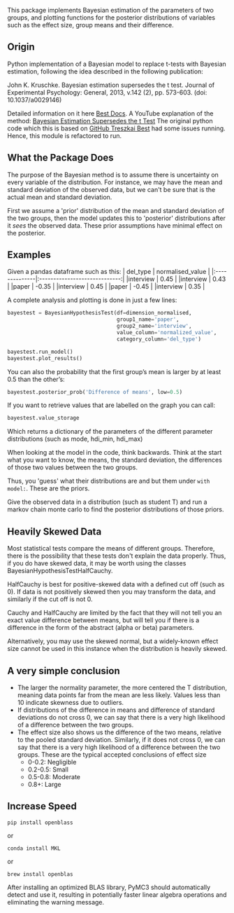 This package implements Bayesian estimation of the parameters of two groups, and plotting functions for the posterior distributions of variables such as the effect size, group means and their difference.

## Origin
Python implementation of a Bayesian model to replace t-tests with Bayesian estimation, following the idea described in the following publication:

John K. Kruschke. Bayesian estimation supersedes the t test. Journal of Experimental Psychology: General, 2013, v.142 (2), pp. 573-603. (doi: 10.1037/a0029146)

Detailed information on it here [Best Docs](https://best.readthedocs.io/en/latest/explanations.html). A YouTube explanation of the method: [Bayesian Estimation Supersedes the t Test](https://www.youtube.com/watch?v=fhw1j1Ru2i0)
The original python code which this is based on [GitHub Treszkai Best](https://github.com/treszkai/best) had some issues running. Hence, this module is refactored to run. 

## What the Package Does
The purpose of the Bayesian method is to assume there is uncertainty on every variable of the distribution. For instance, we may have the mean and standard deviation of the observed data, but we can't be sure that is the actual mean and standard deviation.

First we assume a 'prior' distribution of the mean and standard deviation of the two groups, then the model updates this to 'posterior' distributions after it _sees_ the observed data. These prior assumptions have minimal effect on the posterior.

## Examples ##
Given a pandas dataframe such as this:
| del_type        |      normalised_value   |
|:--------------|:-----------------------------:|
|interview | 0.45 |
|interview | 0.43 |
|paper | -0.35 |
|interview | 0.45 |
|paper | -0.45 |
|interview | 0.35 |

A complete analysis and plotting is done in just a few lines:

```python
bayestest = BayesianHypothesisTest(df=dimension_normalised,
                                   group1_name='paper',
                                   group2_name='interview',
                                   value_column='normalized_value',
                                   category_column='del_type')

bayestest.run_model()
bayestest.plot_results()
``` 

You can also the probability that the first group’s mean is larger by at least 0.5 than the other’s:

```python
bayestest.posterior_prob('Difference of means', low=0.5)
```

If you want to retrieve values that are labelled on the graph you can call:

```python
bayestest.value_storage
```
Which returns a dictionary of the parameters of the different parameter distributions (such as mode, hdi_min, hdi_max)

When looking at the model in the code, think backwards. Think at the start what you want to know, the means, the standard deviation, the differences of those two values between the two groups.

Thus, you 'guess' what their distributions are and but them under ```with model:```. These are the priors.

Give the observed data in a distribution (such as student T) and run a markov chain monte carlo to find the posterior distributions of those priors.

## Heavily Skewed Data
Most statistical tests compare the means of different groups. Therefore, there is the possibility that these tests don't explain the data properly. 
Thus, if you do have skewed data, it may be worth using the classes BayesianHypothesisTestHalfCauchy.

HalfCauchy is best for positive-skewed data with a defined cut off (such as 0). If data is not positively skewed then you may transform the data, and similarly if the cut off is not 0. 

Cauchy and HalfCauchy are limited by the fact that they will not tell you an exact value difference between means, but will tell you if there is a difference in the form of the abstract (alpha or beta) parameters.

Alternatively, you may use the skewed normal, but a widely-known effect size cannot be used in this instance when the distribution is heavily skewed. 

## A very simple conclusion
- The larger the normality parameter, the more centered the T distribution, meaning data points far from the mean are less likely. Values less than 10 indicate skewness due to outliers.
- If distributions of the difference in means and difference of standard deviations do not cross 0, we can say that there is a very high likelihood of a difference between the two groups.
- The effect size also shows us the difference of the two means, relative to the pooled standard deviation. Similarly, if it does not cross 0, we can say that there is a very high likelihood of a difference between the two groups. These are the typical accepted conclusions of effect size
    - 0-0.2: Negligible
    - 0.2-0.5: Small
    - 0.5-0.8: Moderate
    - 0.8+: Large

## Increase Speed
``pip install openblass``

or

``conda install MKL``

or

``brew install openblas``

After installing an optimized BLAS library, PyMC3 should automatically detect and use it, resulting in potentially faster linear algebra operations and eliminating the warning message.
